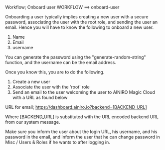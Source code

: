 Workflow; Onboard user
WORKFLOW ==> onboard-user

Onboarding a user typically implies creating a new user with a secure password, associating the user with the root role, and sending the user an email. Hence you will have to know the following to onboard a new user.

1. Name
2. Email
3. username

You can generate the password using the "generate-random-string" function, and the username can be the email address.

Once you know this, you are to do the following.

1. Create a new user
2. Associate the user with the 'root' role
3. Send an email to the user welcoming the user to AINIRO Magic Cloud with a URL as found below

URL for email; https://dashboard.ainiro.io?backend=[BACKEND_URL]

Where [BACKEND_URL] is substituted with the URL encoded backend URL from our system message.

Make sure you inform the user about the login URL, his username, and his password in the email, and inform the user that he can change password in Misc / Users & Roles if he wants to after logging in.

